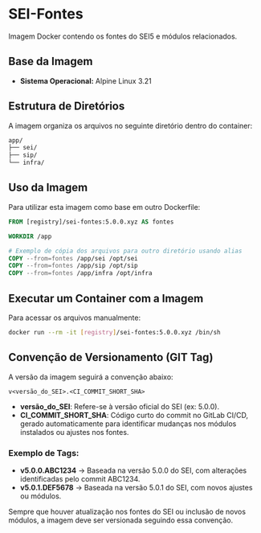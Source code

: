 # SEI-Fontes

Imagem Docker contendo os fontes do SEI5 e módulos relacionados.

## Base da Imagem

- **Sistema Operacional:** Alpine Linux 3.21

## Estrutura de Diretórios

A imagem organiza os arquivos no seguinte diretório dentro do container:

```sh
app/
├── sei/
├── sip/
└── infra/
```


## Uso da Imagem

Para utilizar esta imagem como base em outro Dockerfile:

```dockerfile
FROM [registry]/sei-fontes:5.0.0.xyz AS fontes

WORKDIR /app

# Exemplo de cópia dos arquivos para outro diretório usando alias
COPY --from=fontes /app/sei /opt/sei
COPY --from=fontes /app/sip /opt/sip
COPY --from=fontes /app/infra /opt/infra
```


## Executar um Container com a Imagem

Para acessar os arquivos manualmente:

```sh
docker run --rm -it [registry]/sei-fontes:5.0.0.xyz /bin/sh
```

## Convenção de Versionamento (GIT Tag)

A versão da imagem seguirá a convenção abaixo:

```php-template
v<versão_do_SEI>.<CI_COMMIT_SHORT_SHA>
```

- **versão_do_SEI**: Refere-se à versão oficial do SEI (ex: 5.0.0).
- **CI_COMMIT_SHORT_SHA**: Código curto do commit no GitLab CI/CD, gerado automaticamente para identificar mudanças nos módulos instalados ou ajustes nos fontes.

### Exemplo de Tags:
- **v5.0.0.ABC1234** → Baseada na versão 5.0.0 do SEI, com alterações identificadas pelo commit ABC1234.
- **v5.0.1.DEF5678** → Baseada na versão 5.0.1 do SEI, com novos ajustes ou módulos.

Sempre que houver atualização nos fontes do SEI ou inclusão de novos módulos, a imagem deve ser versionada seguindo essa convenção.
